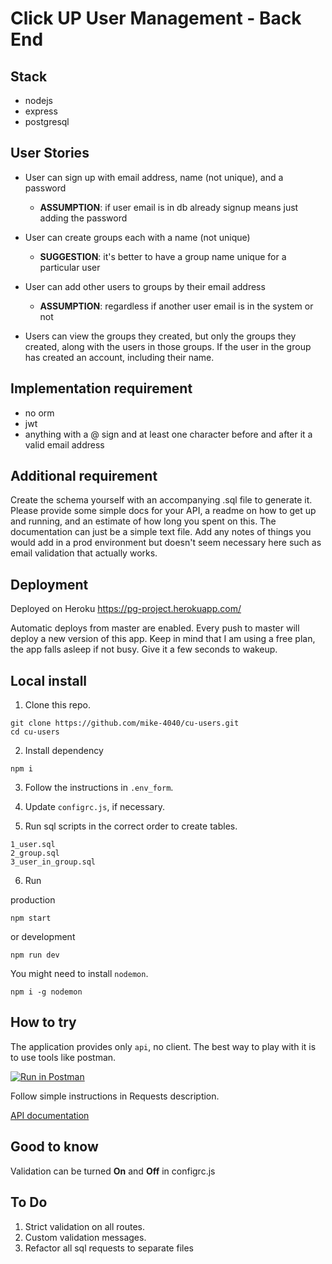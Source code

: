 # Click UP User Management - Back End

## Stack

- nodejs
- express
- postgresql

## User Stories

- User can sign up with email address, name (not unique), and a password
  - **ASSUMPTION**: if user email is in db already signup means just adding the password

- User can create groups each with a name (not unique)
  - **SUGGESTION**: it's better to have a group name unique for a particular user

- User can add other users to groups by their email address
  - **ASSUMPTION**: regardless if another user email is in the system or not

- Users can view the groups they created, but only the groups they created, along with the users in those groups. If the user in the group has created an account, including their name.

## Implementation requirement

- no orm
- jwt
- anything with a @ sign and at least one character before and after it a valid email address

## Additional requirement

Create the schema yourself with an accompanying .sql file to generate it.
Please provide some simple docs for your API, a readme on how to get up and running, and an estimate of how long you spent on this. The documentation can just be a simple text file.
Add any notes of things you would add in a prod environment but doesn't seem necessary here such as email validation that actually works.

## Deployment

Deployed on Heroku https://pg-project.herokuapp.com/

Automatic deploys from master are enabled. Every push to master will deploy a new version of this app.
Keep in mind that I am using a free plan, the app falls asleep if not busy. Give it a few seconds to wakeup.

## Local install

1. Clone this repo.
```
git clone https://github.com/mike-4040/cu-users.git
cd cu-users
```
2. Install dependency
```
npm i
```
3. Follow the instructions in `.env_form`.

4. Update `configrc.js`, if necessary.

5. Run sql scripts in the correct order to create tables.
```
1_user.sql
2_group.sql
3_user_in_group.sql
```
6. Run

production
```
npm start
```
or development
```
npm run dev
```
You might need to install `nodemon`.
```
npm i -g nodemon
```

## How to try

The application provides only `api`, no client.
The best way to play with it is to use tools like postman.

[![Run in Postman](https://run.pstmn.io/button.svg)](https://app.getpostman.com/run-collection/88b092ef728721ad1978#?env%5BCU%20Heroku%5D=W3sia2V5IjoidXJsIiwidmFsdWUiOiJodHRwczovL3BnLXByb2plY3QuaGVyb2t1YXBwLmNvbSIsImVuYWJsZWQiOnRydWV9XQ==)

Follow simple instructions in Requests description.

[API documentation](https://documenter.getpostman.com/view/6976266/SztK2QEb)

## Good to know

Validation can be turned **On** and **Off** in configrc.js

## To Do

1. Strict validation on all routes.
1. Custom validation messages.
1. Refactor all sql requests to separate files 
